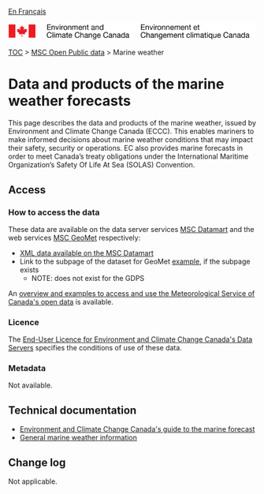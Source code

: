 [En Français](readme_marine-weather_fr.md)

![ECCC logo](../../img_eccc-logo.png)

[TOC](../../readme_en.md) > [MSC Open Public data](../readme_en.md) > Marine weather

# Data and products of the marine weather forecasts 

This page describes the data and products of the marine weather, issued by Environment and Climate Change Canada (ECCC). This enables mariners to make informed decisions about marine weather conditions that may impact their safety, security or operations. EC also provides marine forecasts in order to meet Canada’s treaty obligations under the International Maritime Organization’s Safety Of Life At Sea (SOLAS) Convention. 

## Access

### How to access the data

These data are available on the data server services [MSC Datamart](../../msc-datamart/readme_en.md) and the web services [MSC GeoMet](../../msc-geomet/readme_en.md) respectively:

* [XML data available on the MSC Datamart](readme_marineweather-datamart_en.md) 
* Link to the subpage of the dataset for GeoMet [example](../../msc-geomet/giops_en.md), if the subpage exists 
	* NOTE: does not exist for the GDPS

An [overview and examples to access and use the Meteorological Service of Canada's open data](../../how-to/readme_en.md) is available.

### Licence

The [End-User Licence for Environment and Climate Change Canada's Data Servers](../../licence/readme_en.md) specifies the conditions of use of these data.

### Metadata

Not available.

## Technical documentation

* [Environment and Climate Change Canada's guide to the marine forecast](http://www.ec.gc.ca/meteo-weather/default.asp?lang=En&n=2EC4EC51-1)
* [General marine weather information](https://www.canada.ca/en/environment-climate-change/services/general-marine-weather-information.html)

## Change log

Not applicable.
